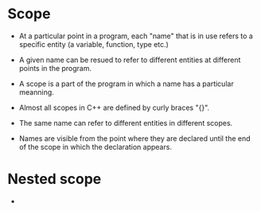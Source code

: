 # Scope
- At a particular point in a program, each "name" that is in use refers to a specific entity (a variable, function, type etc.)

- A given name can be resued to refer to different entities at different points in the program.

- A scope is a part of the program in which a name has a particular meanning.

- Almost all scopes in C++ are defined by curly braces "{}".

- The same name can refer to different entities in different scopes.

- Names are visible from the point where they are declared until the end of the scope in which the declaration appears.

# Nested scope

-